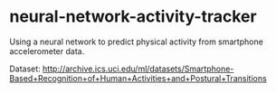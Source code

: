 # neural-network-activity-tracker
Using a neural network to predict physical activity from smartphone accelerometer data. 

Dataset: http://archive.ics.uci.edu/ml/datasets/Smartphone-Based+Recognition+of+Human+Activities+and+Postural+Transitions
